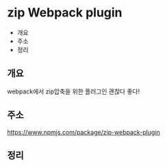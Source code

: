 # zip Webpack plugin

* 개요
* 주소
* 정리

## 개요
webpack에서 zip압축을 위한 플러그인 괜찮다 좋다!

## 주소
https://www.npmjs.com/package/zip-webpack-plugin

## 정리    

